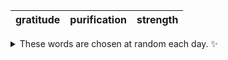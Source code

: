 <!-- word_basket start -->
| gratitude | purification | strength |
| :-------: | :----------: | :------: |

<details>
  <summary>These words are chosen at random each day. ✨</summary>
  Take a look inside this repo to see how that works.
</details>
<!-- word_basket end -->
